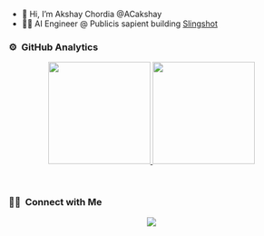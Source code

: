 - 👋 Hi, I’m Akshay Chordia @ACakshay
- 👨‍💻 AI Engineer @ Publicis sapient building [Slingshot](https://www.publicissapient.com/sapient-ai/sapient-slingshot)


### ⚙️ &nbsp;GitHub Analytics

<p align="center">
<a href="https://github.com/ACakshay">
  <img height="180em" src="https://github-readme-stats-eight-theta.vercel.app/api?username=ACakshay&show_icons=true&theme=algolia&include_all_commits=true&count_private=true"/>
  <img height="180em" src="https://github-readme-stats-eight-theta.vercel.app/api/top-langs/?username=ACakshay&layout=compact&langs_count=8&theme=algolia"/>
</a>
</p>

<br>

### 🤝🏻 &nbsp;Connect with Me
<p align="center">
  <a href="https://www.linkedin.com/in/akshay--chordia/">
    <img src="https://img.shields.io/badge/-Akshay%20Chordia-0077B5?style=flat&logo=linkedin&logoColor=white"/>
  </a>
</p>




<!---
ACakshay/ACakshay is a ✨ special ✨ repository because its `README.md` (this file) appears on your GitHub profile.
You can click the Preview link to take a look at your changes.
--->
